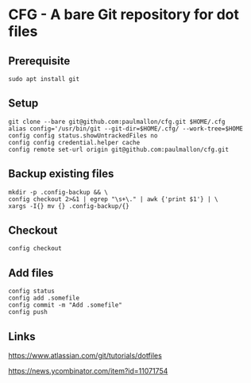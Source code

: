 # CFG - A bare Git repository for dot files


## Prerequisite

    sudo apt install git


## Setup

    git clone --bare git@github.com:paulmallon/cfg.git $HOME/.cfg
    alias config='/usr/bin/git --git-dir=$HOME/.cfg/ --work-tree=$HOME
    config config status.showUntrackedFiles no
    config config credential.helper cache
    config remote set-url origin git@github.com:paulmallon/cfg.git
    
## Backup existing files    

    mkdir -p .config-backup && \
    config checkout 2>&1 | egrep "\s+\." | awk {'print $1'} | \
    xargs -I{} mv {} .config-backup/{}
    
## Checkout    

    config checkout
    
## Add files

    config status
    config add .somefile
    config commit -m "Add .somefile"
    config push


## Links

https://www.atlassian.com/git/tutorials/dotfiles

https://news.ycombinator.com/item?id=11071754

